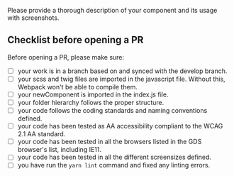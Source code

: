 Please provide a thorough description of your component and its usage with screenshots.

## Checklist before opening a PR

Before opening a PR, please make sure:

- [ ] your work is in a branch based on and synced with the develop branch.
- [ ] your scss and twig files are imported in the javascript file. Without this, Webpack won't be able to compile them.
- [ ] your newComponent is imported in the index.js file.
- [ ] your folder hierarchy follows the proper structure.
- [ ] your code follows the coding standards and naming conventions defined.
- [ ] your code has been tested as AA accessibility compliant to the WCAG 2.1 AA standard.
- [ ] your code has been tested in all the browsers listed in the GDS browser's list, including IE11.
- [ ] your code has been tested in all the different screensizes defined.
- [ ] you have run the `yarn lint` command and fixed any linting errors.
